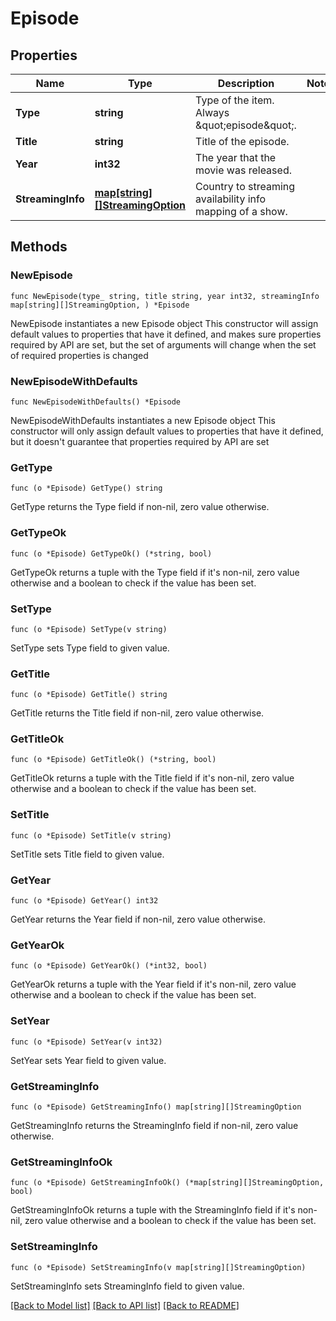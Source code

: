 # Episode

## Properties

Name | Type | Description | Notes
------------ | ------------- | ------------- | -------------
**Type** | **string** | Type of the item. Always \&quot;episode\&quot;. | 
**Title** | **string** | Title of the episode. | 
**Year** | **int32** | The year that the movie was released. | 
**StreamingInfo** | [**map[string][]StreamingOption**](array.md) | Country to streaming availability info mapping of a show. | 

## Methods

### NewEpisode

`func NewEpisode(type_ string, title string, year int32, streamingInfo map[string][]StreamingOption, ) *Episode`

NewEpisode instantiates a new Episode object
This constructor will assign default values to properties that have it defined,
and makes sure properties required by API are set, but the set of arguments
will change when the set of required properties is changed

### NewEpisodeWithDefaults

`func NewEpisodeWithDefaults() *Episode`

NewEpisodeWithDefaults instantiates a new Episode object
This constructor will only assign default values to properties that have it defined,
but it doesn't guarantee that properties required by API are set

### GetType

`func (o *Episode) GetType() string`

GetType returns the Type field if non-nil, zero value otherwise.

### GetTypeOk

`func (o *Episode) GetTypeOk() (*string, bool)`

GetTypeOk returns a tuple with the Type field if it's non-nil, zero value otherwise
and a boolean to check if the value has been set.

### SetType

`func (o *Episode) SetType(v string)`

SetType sets Type field to given value.


### GetTitle

`func (o *Episode) GetTitle() string`

GetTitle returns the Title field if non-nil, zero value otherwise.

### GetTitleOk

`func (o *Episode) GetTitleOk() (*string, bool)`

GetTitleOk returns a tuple with the Title field if it's non-nil, zero value otherwise
and a boolean to check if the value has been set.

### SetTitle

`func (o *Episode) SetTitle(v string)`

SetTitle sets Title field to given value.


### GetYear

`func (o *Episode) GetYear() int32`

GetYear returns the Year field if non-nil, zero value otherwise.

### GetYearOk

`func (o *Episode) GetYearOk() (*int32, bool)`

GetYearOk returns a tuple with the Year field if it's non-nil, zero value otherwise
and a boolean to check if the value has been set.

### SetYear

`func (o *Episode) SetYear(v int32)`

SetYear sets Year field to given value.


### GetStreamingInfo

`func (o *Episode) GetStreamingInfo() map[string][]StreamingOption`

GetStreamingInfo returns the StreamingInfo field if non-nil, zero value otherwise.

### GetStreamingInfoOk

`func (o *Episode) GetStreamingInfoOk() (*map[string][]StreamingOption, bool)`

GetStreamingInfoOk returns a tuple with the StreamingInfo field if it's non-nil, zero value otherwise
and a boolean to check if the value has been set.

### SetStreamingInfo

`func (o *Episode) SetStreamingInfo(v map[string][]StreamingOption)`

SetStreamingInfo sets StreamingInfo field to given value.



[[Back to Model list]](../README.md#documentation-for-models) [[Back to API list]](../README.md#documentation-for-api-endpoints) [[Back to README]](../README.md)


